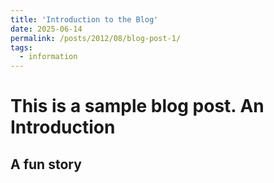 ```yaml
---
title: 'Introduction to the Blog'
date: 2025-06-14
permalink: /posts/2012/08/blog-post-1/
tags:
  - information
---
```


This is a sample blog post. 
An Introduction
======

A fun story
------
